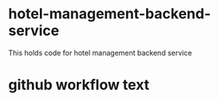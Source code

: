 # hotel-management-backend-service
This holds code for hotel management backend service

# github workflow text
